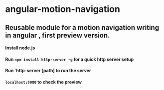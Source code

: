 # angular-motion-navigation

## Reusable module for a motion navigation writing in angular , first preview version.

#### Install node.js
#### Run `npm install http-server -g` for a quick http server setup
#### Run `http-server [path] to run the server
#### `localhost:8080` to check the preview
